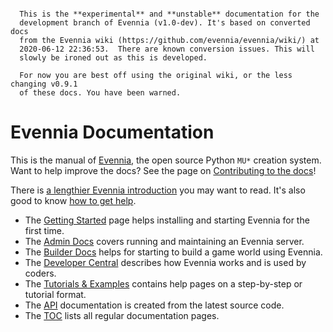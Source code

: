 
```warning::

  This is the **experimental** and **unstable** documentation for the
  development branch of Evennia (v1.0-dev). It's based on converted docs
  from the Evennia wiki (https://github.com/evennia/evennia/wiki/) at
  2020-06-12 22:36:53.  There are known conversion issues. This will
  slowly be ironed out as this is developed.

  For now you are best off using the original wiki, or the less changing v0.9.1
  of these docs. You have been warned.
```

# Evennia Documentation

This is the manual of [Evennia](http://www.evennia.com), the open source Python
`MU*` creation system. Want to help improve the docs? See the page on
[Contributing to the docs](Contributing-Docs)!

There is [a lengthier Evennia introduction](Evennia-Introduction) you may want
to read. It's also good to know [how to get help](How-To-Get-And-Give-Help).

- The [Getting Started](Getting-Started) page helps installing and starting Evennia for the first
time.
- The [Admin Docs](Administrative-Docs) covers running and maintaining an Evennia server.
- The [Builder Docs](Builder-Docs) helps for starting to build a game world using Evennia.
- The [Developer Central](Developer-Central) describes how Evennia works and is used by coders.
- The [Tutorials & Examples](Tutorials) contains help pages on a step-by-step or tutorial format.
- The [API](api:evennia) documentation is created from the latest source code.
- The [TOC](toc) lists all regular documentation pages.


[search]: https://www.google.com/cse/publicurl?cx=010440404980795145992:6ztkvqc46je
[group]: https://groups.google.com/forum/#%21forum/evennia
[chat]: http://tinyurl.com/p22oofg
[form]: http://tinyurl.com/c4tue23
[icon_new]: https://raw.githubusercontent.com/wiki/evennia/evennia/images/bright4.png
[icon_admin]: https://raw.githubusercontent.com/wiki/evennia/evennia/images/speedometer26.png
[icon_builder]: https://raw.githubusercontent.com/wiki/evennia/evennia/images/toolbox3.png
[icon_devel]: https://raw.githubusercontent.com/wiki/evennia/evennia/images/technical.png
[icon_tutorial]: https://raw.githubusercontent.com/wiki/evennia/evennia/images/living1.png
[icon_API]: https://raw.githubusercontent.com/wiki/evennia/evennia/images/python3.png